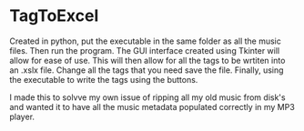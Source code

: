# TagToExcel

Created in python, put the executable in the same folder as all the music files. Then run the program. The GUI interface created using Tkinter will allow for ease of use. This will then allow for all the tags to be wrtiten into an .xslx file. Change all the tags that you need save the file. Finally, using the executable to write the tags using the buttons. 

I made this to solvve my own issue of ripping all my old music from disk's and wanted it to have all the music metadata populated correctly in my MP3 player.
